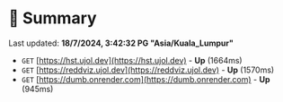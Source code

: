 # 📖 Summary
Last updated: **18/7/2024, 3:42:32 PG "Asia/Kuala_Lumpur"**

- `GET` [https://hst.ujol.dev](https://hst.ujol.dev) - **Up** (1664ms)
- `GET` [https://reddviz.ujol.dev](https://reddviz.ujol.dev) - **Up** (1570ms)
- `GET` [https://dumb.onrender.com](https://dumb.onrender.com) - **Up** (945ms)
